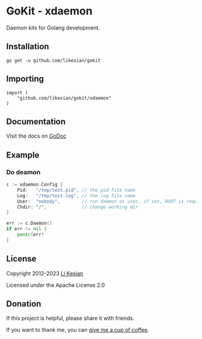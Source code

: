 # GoKit - xdaemon

Daemon kits for Golang development.

## Installation

    go get -u github.com/likexian/gokit

## Importing

    import (
        "github.com/likexian/gokit/xdaemon"
    )

## Documentation

Visit the docs on [GoDoc](https://godoc.org/github.com/likexian/gokit/xdaemon)

## Example

### Do deamon

```go
c := xdaemon.Config {
    Pid:   "/tmp/test.pid", // the pid file name
    Log:   "/tmp/test.log", // the log file name
    User:  "nobody",        // run daemon as user, if set, ROOT is required
    Chdir: "/",             // change working dir
}

err := c.Daemon()
if err != nil {
    panic(err)
}
```

## License

Copyright 2012-2023 [Li Kexian](https://www.likexian.com/)

Licensed under the Apache License 2.0

## Donation

If this project is helpful, please share it with friends.

If you want to thank me, you can [give me a cup of coffee](https://www.likexian.com/donate/).
